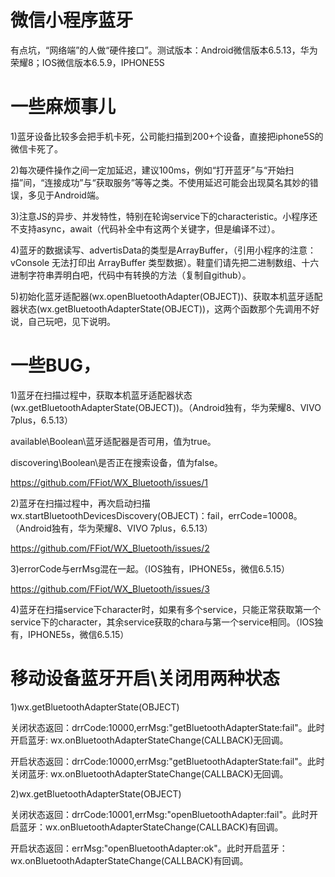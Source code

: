# 微信小程序蓝牙

有点坑，“网络端”的人做“硬件接口”。测试版本：Android微信版本6.5.13，华为荣耀8；IOS微信版本6.5.9，IPHONE5S

# 一些麻烦事儿
1)蓝牙设备比较多会把手机卡死，公司能扫描到200+个设备，直接把iphone5S的微信卡死了。

2)每次硬件操作之间一定加延迟，建议100ms，例如“打开蓝牙”与“开始扫描”间，“连接成功”与“获取服务”等等之类。不使用延迟可能会出现莫名其妙的错误，多见于Android端。

3)注意JS的异步、并发特性，特别在轮询service下的characteristic。小程序还不支持async，await（代码补全中有这两个关键字，但是编译不过）。

4)蓝牙的数据读写、advertisData的类型是ArrayBuffer，（引用小程序的注意：vConsole 无法打印出 ArrayBuffer 类型数据）。鞋童们请先把二进制数组、十六进制字符串弄明白吧，代码中有转换的方法（复制自github）。

5)初始化蓝牙适配器(wx.openBluetoothAdapter(OBJECT))、获取本机蓝牙适配器状态(wx.getBluetoothAdapterState(OBJECT))，这两个函数那个先调用不好说，自己玩吧，见下说明。

# 一些BUG，
1)蓝牙在扫描过程中，获取本机蓝牙适配器状态(wx.getBluetoothAdapterState(OBJECT))。（Android独有，华为荣耀8、VIVO 7plus，6.5.13）

available\Boolean\蓝牙适配器是否可用，值为true。

discovering\Boolean\是否正在搜索设备，值为false。

https://github.com/FFiot/WX_Bluetooth/issues/1

2)蓝牙在扫描过程中，再次启动扫描wx.startBluetoothDevicesDiscovery(OBJECT)：fail，errCode=10008。（Android独有，华为荣耀8、VIVO 7plus，6.5.13）

https://github.com/FFiot/WX_Bluetooth/issues/2

3)errorCode与errMsg混在一起。（IOS独有，IPHONE5s，微信6.5.15）

https://github.com/FFiot/WX_Bluetooth/issues/3

4)蓝牙在扫描service下character时，如果有多个service，只能正常获取第一个service下的character，其余service获取的chara与第一个service相同。（IOS独有，IPHONE5s，微信6.5.15）

# 移动设备蓝牙开启\关闭用两种状态

1)wx.getBluetoothAdapterState(OBJECT)

关闭状态返回：drrCode:10000,errMsg:"getBluetoothAdapterState:fail"。此时开启蓝牙: wx.onBluetoothAdapterStateChange(CALLBACK)无回调。

开启状态返回：drrCode:10000,errMsg:"getBluetoothAdapterState:fail"。此时关闭蓝牙: wx.onBluetoothAdapterStateChange(CALLBACK)无回调。

2)wx.getBluetoothAdapterState(OBJECT)

关闭状态返回：drrCode:10001,errMsg:"openBluetoothAdapter:fail"。此时开启蓝牙：wx.onBluetoothAdapterStateChange(CALLBACK)有回调。

开启状态返回：errMsg:"openBluetoothAdapter:ok"。此时开启蓝牙：wx.onBluetoothAdapterStateChange(CALLBACK)有回调。

